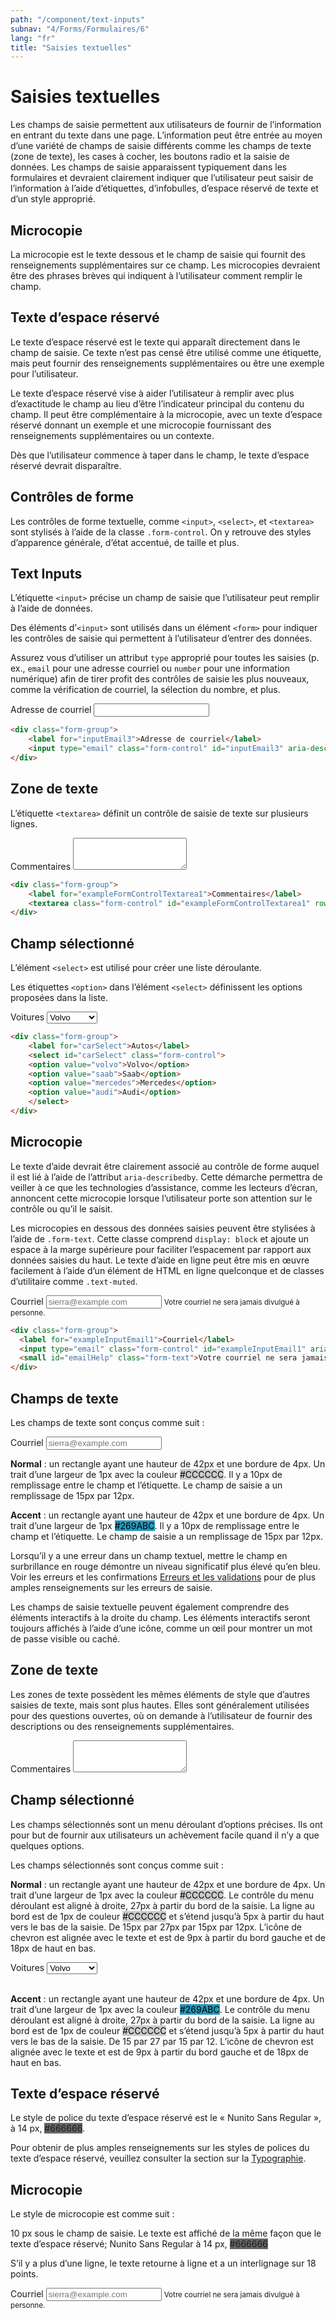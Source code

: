 ```yaml
---
path: "/component/text-inputs"
subnav: "4/Forms/Formulaires/6"
lang: "fr"
title: "Saisies textuelles"
---
```


<helmet>
<title> Saisies textuelles - Système de conception Aurora </title>
</helmet>

# Saisies textuelles

Les champs de saisie permettent aux utilisateurs de fournir de l’information en entrant du texte dans une page. L’information peut être entrée au moyen d’une variété de champs de saisie différents comme les champs de texte (zone de texte), les cases à cocher, les boutons radio et la saisie de données. Les champs de saisie apparaissent typiquement dans les formulaires et devraient clairement indiquer que l’utilisateur peut saisir de l’information à l’aide d’étiquettes, d’infobulles, d’espace réservé de texte et d’un style approprié.

## Microcopie
La microcopie est le texte dessous et le champ de saisie qui fournit des renseignements supplémentaires sur ce champ. Les microcopies devraient être des phrases brèves qui indiquent à l’utilisateur comment remplir le champ.

## Texte d’espace réservé

Le texte d’espace réservé est le texte qui apparaît directement dans le champ de saisie. Ce texte n’est pas censé être utilisé comme une étiquette, mais peut fournir des renseignements supplémentaires ou être une exemple pour l’utilisateur.

Le texte d’espace réservé vise à aider l’utilisateur à remplir avec plus d’exactitude le champ au lieu d’être l’indicateur principal du contenu du champ. Il peut être complémentaire à la microcopie, avec un texte d’espace réservé donnant un exemple et une microcopie fournissant des renseignements supplémentaires ou un contexte.

Dès que l’utilisateur commence à taper dans le champ, le texte d’espace réservé devrait disparaître.

<documentationtabs remove="react">
      <doctabpanel type="html">
          

## Contrôles de forme

Les contrôles de forme textuelle, comme `<input>`, `<select>`, et `<textarea>` sont stylisés à l’aide de la classe `.form-control`. On y retrouve des styles d’apparence générale, d’état accentué, de taille et plus.

## Text Inputs

L’étiquette `<input>` précise un champ de saisie que l’utilisateur peut remplir à l’aide de données.

Des éléments d’`<input>` sont utilisés dans un élément `<form>` pour indiquer les contrôles de saisie qui permettent à l’utilisateur d’entrer des données.

Assurez vous d’utiliser un attribut `type` approprié pour toutes les saisies (p. ex., `email` pour une adresse courriel ou `number` pour une information numérique) afin de tirer profit des contrôles de saisie les plus nouveaux, comme la vérification de courriel, la sélection du nombre, et plus.

<div class="form-group">
    <label for="inputEmail3">Adresse de courriel</label>
    <input type="email" class="form-control" id="inputEmail3" aria-describedby="emailHelp1">
</div>

```html
<div class="form-group"> 
    <label for="inputEmail3">Adresse de courriel</label> 
    <input type="email" class="form-control" id="inputEmail3" aria-describedby="emailHelp1"> 
</div>
```

## Zone de texte

L’étiquette `<textarea>` définit un contrôle de saisie de texte sur plusieurs lignes.

<div class="form-group">
    <label for="exampleFormControlTextarea1">Commentaires</label>
    <textarea class="form-control" id="exampleFormControlTextarea1" rows="3"></textarea>
  </div>

```html
<div class="form-group">
    <label for="exampleFormControlTextarea1">Commentaires</label>
    <textarea class="form-control" id="exampleFormControlTextarea1" rows="3"></textarea>
</div>
```

## Champ sélectionné

L’élément `<select>` est utilisé pour créer une liste déroulante.

Les étiquettes `<option>` dans l’élément `<select>` définissent les options proposées dans la liste.

<div class="form-group">
    <label for="carSelect">Voitures</label>
    <select id="carSelect" class="form-control">
    <option value="volvo">Volvo</option>
    <option value="saab">Saab</option>
    <option value="mercedes">Mercedes</option>
    <option value="audi">Audi</option>
    </select>
</div>

```html
<div class="form-group">
    <label for="carSelect">Autos</label>
    <select id="carSelect" class="form-control">
    <option value="volvo">Volvo</option>
    <option value="saab">Saab</option>
    <option value="mercedes">Mercedes</option>
    <option value="audi">Audi</option>
    </select>
</div>
```

## Microcopie

Le texte d’aide devrait être clairement associé au contrôle de forme auquel il est lié à l’aide de l’attribut `aria-describedby`. Cette démarche permettra de veiller à ce que les technologies d’assistance, comme les lecteurs d’écran, annoncent cette microcopie lorsque l’utilisateur porte son attention sur le contrôle ou qu’il le saisit.

Les microcopies en dessous des données saisies peuvent être stylisées à l’aide de `.form-text`. Cette classe comprend `display: block` et ajoute un espace à la marge supérieure pour faciliter l’espacement par rapport aux données saisies du haut. Le texte d’aide en ligne peut être mis en œuvre facilement à l’aide d’un élément de HTML en ligne quelconque et de classes d’utilitaire comme `.text-muted`.

  <div class="form-group">
    <label for="exampleInputEmail1">Courriel</label>
    <input type="email" class="form-control" id="exampleInputEmail1" aria-describedby="emailHelp" placeholder="sierra@example.com">
    <small id="emailHelp" class="form-text">Votre courriel ne sera jamais divulgué à personne.</small>
  </div>

  ```html
  <div class="form-group">
    <label for="exampleInputEmail1">Courriel</label>
    <input type="email" class="form-control" id="exampleInputEmail1" aria-describedby="emailHelp" placeholder="sierra@example.com">
    <small id="emailHelp" class="form-text">Votre courriel ne sera jamais divulgué à personne.</small>
  </div>
```
          
</doctabpanel>
      <doctabpanel type="design">
          

## Champs de texte

Les champs de texte sont conçus comme suit :

<label for="exampleInputEmail1">Courriel</label>
<input type="email" class="form-control" id="exampleInputEmail1"
        aria-describedby="emailHelp"
        placeholder="sierra@example.com">

**Normal** : un rectangle ayant une hauteur de 42px et une bordure de 4px. Un trait d’une largeur de 1px avec la couleur <badge style="background-color: #CCCCCC;color:black;">#CCCCCC</badge>. Il y a 10px de remplissage entre le champ et l’étiquette. Le champ de saisie a un remplissage de 15px par 12px.

**Accent** : un rectangle ayant une hauteur de 42px et une bordure de 4px. Un trait d’une largeur de 1px <badge style="background-color: #269ABC;color:black;">#269ABC</badge>. Il y a 10px de remplissage entre le champ et l’étiquette. Le champ de saisie a un remplissage de 15px par 12px.

Lorsqu’il y a une erreur dans un champ textuel, mettre le champ en surbrillance en rouge démontre un niveau significatif plus élevé qu’en bleu. Voir les erreurs et les confirmations [Erreurs et les validations](/component/errors-and-validation) pour de plus amples renseignements sur les erreurs de saisie.

Les champs de saisie textuelle peuvent également comprendre des éléments interactifs à la droite du champ. Les éléments interactifs seront toujours affichés à l’aide d’une icône, comme un œil pour montrer un mot de passe visible ou caché.

## Zone de texte

Les zones de texte possèdent les mêmes éléments de style que d’autres saisies de texte, mais sont plus hautes. Elles sont généralement utilisées pour des questions ouvertes, où on demande à l’utilisateur de fournir des descriptions ou des renseignements supplémentaires.


<div class="form-group">
    <label for="exampleFormControlTextarea1">Commentaires</label>
    <textarea class="form-control" id="exampleFormControlTextarea1" rows="3"></textarea>
</div>

## Champ sélectionné

Les champs sélectionnés sont un menu déroulant d’options précises. Ils ont pour but de fournir aux utilisateurs un achèvement facile quand il n’y a que quelques options.

Les champs sélectionnés sont conçus comme suit :

**Normal** : un rectangle ayant une hauteur de 42px et une bordure de 4px. Un trait d’une largeur de 1px avec la couleur <badge style="background-color: #CCCCCC;color:black;">#CCCCCC</badge>. Le contrôle du menu déroulant est aligné à droite, 27px à partir du bord de la saisie. La ligne au bord est de 1px de couleur <badge style="background-color: #CCCCCC;color:black;">#CCCCCC</badge> et s’étend jusqu’à 5px à partir du haut vers le bas de la saisie. De 15px par 27px par 15px par 12px. L’icône de chevron est alignée avec le texte et est de 9px à partir du bord gauche et de 18px de haut en bas.

<div class="mt-2">
    <label for="carSelect">Voitures</label>
    <select id="carSelect" class="form-control">
    <option value="volvo">Volvo</option>
    <option value="saab">Saab</option>
    <option value="mercedes">Mercedes</option>
    <option value="audi">Audi</option>
    </select>
</div>
<br>

**Accent** : un rectangle ayant une hauteur de 42px et une bordure de 4px. Un trait d’une largeur de 1px avec la couleur <badge style="background-color: #269ABC;color:black;">#269ABC</badge>. Le contrôle du menu déroulant est aligné à droite, 27px à partir du bord de la saisie. La ligne au bord est de 1px de couleur <badge style="background-color: #CCCCCC;color:black;">#CCCCCC</badge> et s’étend jusqu’à 5px à partir du haut vers le bas de la saisie. De 15 par 27 par 15 par 12. L’icône de chevron est alignée avec le texte et est de 9px à partir du bord gauche et de 18px de haut en bas.

## Texte d’espace réservé

Le style de police du texte d’espace réservé est le « Nunito Sans Regular », à 14 px, <badge style="background-color: #666666">#666666</badge>.

Pour obtenir de plus amples renseignements sur les styles de polices du texte d’espace réservé, veuillez consulter la section sur la [Typographie](/components/tpography).

## Microcopie

Le style de microcopie est comme suit :

10 px sous le champ de saisie. Le texte est affiché de la même façon que le texte d’espace réservé; Nunito Sans Regular à 14 px, <badge style="background-color: #666666">#666666</badge>

S’il y a plus d’une ligne, le texte retourne à ligne et a un interlignage sur 18 points.

<form>
  <div class="form-group">
    <label for="exampleInputEmail1">Courriel</label>
    <input type="email" class="form-control" id="exampleInputEmail1" aria-describedby="emailHelp" placeholder="sierra@example.com">
    <small id="emailHelp" class="form-text">Votre courriel ne sera jamais divulgué à personne.</small>
  </div>
<form>

</doctabpanel>
    </documentationtabs>

